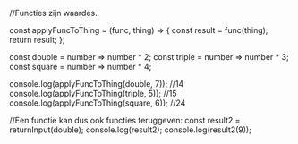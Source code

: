 //Functies zijn waardes.

const applyFuncToThing = (func, thing) => {
    const result = func(thing);
    return result;
};

const double = number => number * 2;
const triple = number => number * 3;
const square = number => number * 4;

console.log(applyFuncToThing(double, 7)); //14
console.log(applyFuncToThing(triple, 5)); //15
console.log(applyFuncToThing(square, 6)); //24


//Een functie kan dus ook functies teruggeven:
const result2 = returnInput(double);
console.log(result2);
console.log(result2(9));